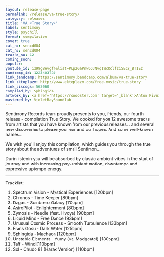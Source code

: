 ```yaml
---
layout: release-page
permalink: /release/va-true-story/
category: releases
title: 'VA «True Story»'
label: sentimony
style: psychill
format: compilation
cover: true
cat_no: sencd004
cat_nu: sencd004
tracks_no: 12
coming_soon: 
popular: 
youtube_id: iz99g8evgfY&list=PLp2GaPnw5O3NvqIWcRclfziSECY_BT1Ez
bandcamp_id: 1223403780
link_bandcamp: https://sentimony.bandcamp.com/album/va-true-story
link_ektoplazm: http://www.ektoplazm.com/free-music/true-story
link_discogs: 563060
compiled_by: Sphingida
artwork_by: <a href='https://rooooster.com' target='_blank'>Anton Pivniuk</a>
mastered_by: VioletRaySoundlab
---
```


Sentimony Records team proudly presents to you, friends, our fourth release - compilation True Story. We cooked for you 12 awesome tracks from artists that you have known from our previous releases... and several new discoveries to please your ear and our hopes. And some well-known names...

We wish you'll enjoy this compilation, which guides you through the true story about the adventures of small Sentimon...

Durin listenin you will be absorbed by classic ambient vibes in the start of journey and with increasing psy-ambient motion, downtempo and expressive uptempo energy.

---
Tracklist:

01. Spectrum Vision - Mystical Experiences [120bpm]
02. Chronos - Time Keeper [80bpm]
03. Dagas - Sombrero Galaxy [70bpm]
04. AstroPilot - Enlightenment [80bpm]
05. Zymosis - Needle (feat. Hvoya) [90bpm]
06. Liquid Mind - Free Dance [93bpm]
07. Unusual Cosmic Process - Smooth Turbulence [133bpm]
08. Frans Gosu - Dark Water [125bpm]
09. Sphingida - Machaon [120bpm]
10. Unstable Elements - Yumy (vs. Madgentel) [130bpm]
11. Taff - Wind [110bpm]
12. Sol - Chudo 81 (Harax Version) [110bpm]

